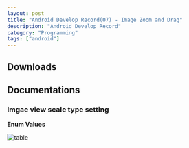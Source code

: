 ```yaml
---
layout: post
title: "Android Develop Record(07) - Image Zoom and Drag"
description: "Android Develop Record"
category: "Programming"
tags: ["android"]
---
```


## Downloads

## Documentations

### Imgae view scale type setting

**Enum Values**

![table](http://media-cache-ec0.pinimg.com/originals/d7/e6/5c/d7e65c00bbae3815dc08b263cdbe8d8b.jpg)

